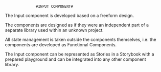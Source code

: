                   #INPUT COMPONENT#

The Input component is developed based on a freeform design.

The components are designed as if they were an independent part of a separate library used within an unknown project.

All state management is taken outside the components themselves, i.e. the components are developed as Functional Components.

The Input component can be represented as Stories in a Storybook with a prepared playground and can be integrated into any other component library.
